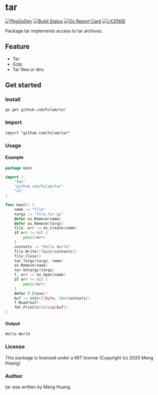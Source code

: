 # tar
[![PkgGoDev](https://pkg.go.dev/badge/github.com/hslam/tar)](https://pkg.go.dev/github.com/hslam/tar)
[![Build Status](https://github.com/hslam/tar/workflows/build/badge.svg)](https://github.com/hslam/tar/actions)
[![Go Report Card](https://goreportcard.com/badge/github.com/hslam/tar)](https://goreportcard.com/report/github.com/hslam/tar)
[![LICENSE](https://img.shields.io/github/license/hslam/tar.svg?style=flat-square)](https://github.com/hslam/tar/blob/master/LICENSE)

Package tar implements access to tar archives.

## Feature
* Tar
* Gzip
* Tar files or dirs

## Get started

### Install
```
go get github.com/hslam/tar
```
### Import
```
import "github.com/hslam/tar"
```
### Usage
#### Example
```go
package main

import (
	"fmt"
	"github.com/hslam/tar"
	"os"
)

func main() {
	name := "file"
	targz := "file.tar.gz"
	defer os.Remove(name)
	defer os.Remove(targz)
	file, err := os.Create(name)
	if err != nil {
		panic(err)
	}
	contexts := "Hello World"
	file.Write([]byte(contexts))
	file.Close()
	tar.Targz(targz, name)
	os.Remove(name)
	tar.Untargz(targz)
	f, err := os.Open(name)
	if err != nil {
		panic(err)
	}
	defer f.Close()
	buf := make([]byte, len(contexts))
	f.Read(buf)
	fmt.Println(string(buf))
}
```

#### Output
```
Hello World
```

### License
This package is licensed under a MIT license (Copyright (c) 2020 Meng Huang)

### Author
tar was written by Meng Huang.


